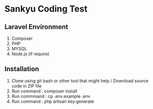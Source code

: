 # Sankyu Coding Test
## Laravel Environment

1) Composer
2) PHP
3) MYSQL
4) Node.js (if require)

## Installation

1) Clone using git bash or other tool that might help / Download source code in ZIP file
2) Run command : composer install
3) Run commmand : cp .env.example .env
4) Run command : php artisan key:generate


